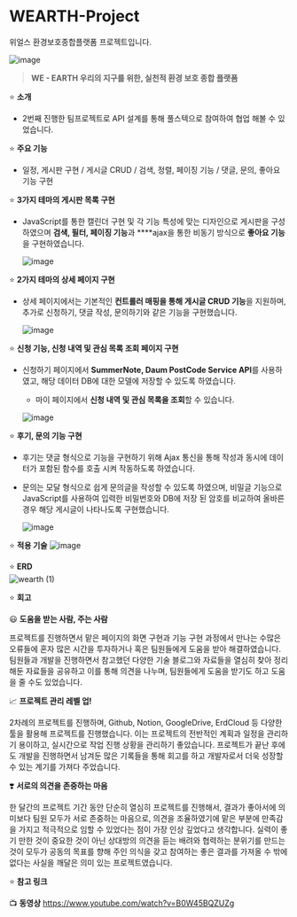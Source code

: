 # WEARTH-Project
위얼스 환경보호종합플랫폼 프로젝트입니다.

![image](https://github.com/Poony95/WEARTH-Project/assets/110014259/6cd54993-73ab-4159-be07-06783ef9207a)


> **WE - EARTH 
우리의 지구를 위한, 실천적 환경 보호 종합 플랫폼**
> 

⭐ **소개**

- 2번째 진행한 팀프로젝트로 API 설계를 통해 풀스텍으로 참여하여 협업 해볼 수 있었습니다.

⭐ **주요 기능**

- 일정, 게시판 구현 / 게시글 CRUD / 검색, 정렬, 페이징 기능 / 댓글, 문의, 좋아요 기능 구현


⭐ **3가지 테마의 게시판 목록 구현**

- JavaScript를 통한 캘린더 구현 및 각 기능 특성에 맞는 디자인으로 게시판을 구성하였으며 **검색, 필터, 페이징 기능**과 ****ajax을 통한 비동기 방식으로 **좋아요 기능**을 구현하였습니다.
    
    ![image](https://github.com/Poony95/WEARTH-Project/assets/110014259/1908d999-a5d6-4c33-bd12-c709f9349260)



⭐ **2가지 테마의 상세 페이지 구현**

- 상세 페이지에서는 기본적인 **컨트롤러 매핑을 통해 게시글 CRUD 기능**을 지원하며, 추가로 신청하기, 댓글 작성, 문의하기와 같은 기능을 구현했습니다.
    
    ![image](https://github.com/Poony95/WEARTH-Project/assets/110014259/0e04e476-c7ee-4f1e-80d5-a3d242c94985)



⭐ **신청 기능, 신청 내역 및 관심 목록 조회 페이지 구현**

- 신청하기 페이지에서 **SummerNote, Daum PostCode Service API**를 사용하였고, 해당 데이터 DB에 대한 모델에 저장할 수 있도록 하였습니다.
    + 마이 페이지에서 **신청 내역 및 관심 목록을 조회**할 수 있습니다.
      
    ![image](https://github.com/Poony95/WEARTH-Project/assets/110014259/43c677a0-256c-4b9e-936d-6d668cf07c3c)



⭐ **후기, 문의 기능 구현**

- 후기는 댓글 형식으로 기능을 구현하기 위해 Ajax 통신을 통해 작성과 동시에 데이터가 포함된 함수를 호출 시켜 작동하도록 하였습니다.
- 문의는 모달 형식으로 쉽게 문의글을 작성할 수 있도록 하였으며, 비밀글 기능으로 JavaScript를 사용하여 입력한 비밀번호와 DB에 저장 된 암호를 비교하여 올바른 경우 해당 게시글이 나타나도록 구현했습니다.
    
    ![image](https://github.com/Poony95/WEARTH-Project/assets/110014259/2562c53f-f48c-486b-bf93-fd5f8207f5c3)



⭐ **적용 기술**
![image](https://github.com/Poony95/WEARTH-Project/assets/110014259/99d7da11-9185-4919-9c29-dd70ff3e9c6b)

⭐ **ERD**   
![wearth (1)](https://github.com/Poony95/WEARTH-Project/assets/110014259/e81443f6-f659-47a8-9fe2-957fd8f0267e)


⭐ **회고**

😃 **도움을 받는 사람, 주는 사람** 

 프로젝트를 진행하면서 맡은 페이지의 화면 구현과 기능 구현 과정에서 만나는 수많은 오류들에 혼자 많은 시간을 투자하거나 혹은 팀원들에게 도움을 받아 해결하였습니다. 팀원들과 개발을 진행하면서 참고했던 다양한 기술 블로그와 자료들을 열심히 찾아 정리해둔 자료들을 공유하고 이를 통해 의견을 나누며, 팀원들에게 도움을 받기도 하고 도움을 줄 수도 있었습니다.

📈 **프로젝트 관리 레벨 업!**

2차례의 프로젝트를 진행하며, Github, Notion, GoogleDrive, ErdCloud 등 다양한 툴을 활용해 프로젝트를 진행했습니다. 이는 프로젝트의 전반적인 계획과 일정을 관리하기 용이하고, 실시간으로 작업 진행 상황을 관리하기 좋았습니다. 프로젝트가 끝난 후에도 개발을 진행하면서 남겨둔 많은 기록들을 통해 회고를 하고 개발자로서 더욱 성장할 수 있는 계기를 가져다 주었습니다. 

❣️ **서로의 의견을 존중하는 마음**

한 달간의 프로젝트 기간 동안 단순히 열심히 프로젝트를 진행해서, 결과가 좋아서에 의미보다 팀원 모두가 서로 존중하는 마음으로, 의견을 조율하였기에 맡은 부분에 만족감을 가지고 적극적으로 임할 수 있었다는 점이 가장 인상 깊었다고 생각합니다. 실력이 좋기 만한 것이 중요한 것이 아닌 상대방의 의견을 듣는 배려와 협력하는 분위기를 만드는 것이 모두가 공동의 목표를 향해 주인 의식을 갖고 참여하는 좋은 결과를 가져올 수 밖에 없다는 사실을 깨달은 의미 있는 프로젝트였습니다.

⭐ **참고 링크**  

📺 **동영상**   https://www.youtube.com/watch?v=B0W45BQZUZg

